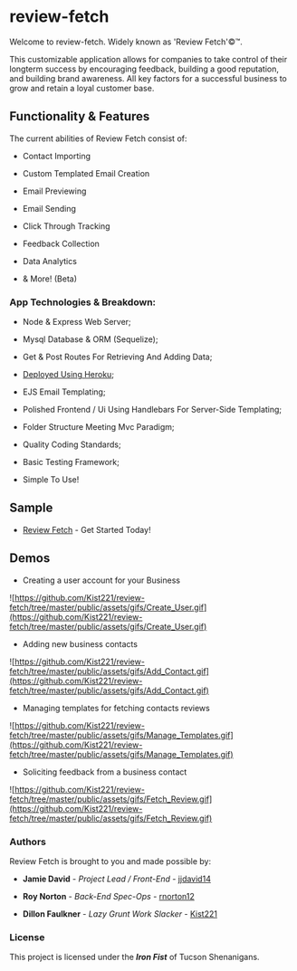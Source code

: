 # review-fetch

Welcome to review-fetch. Widely known as 'Review Fetch'©™.

This customizable application allows for companies to take control of their longterm success by encouraging feedback, building a good reputation, and building brand awareness. All key factors for a successful business to grow and retain a loyal customer base.

## Functionality & Features

The current abilities of Review Fetch consist of:

- Contact Importing

- Custom Templated Email Creation

- Email Previewing

- Email Sending

- Click Through Tracking

- Feedback Collection

- Data Analytics

- & More! (Beta)

### App Technologies & Breakdown:

* Node & Express Web Server;

* Mysql Database & ORM (Sequelize);

* Get & Post Routes For Retrieving And Adding Data;

* [Deployed Using Heroku][1];

* EJS Email Templating;

* Polished Frontend / Ui Using Handlebars For Server-Side Templating;

* Folder Structure Meeting Mvc Paradigm;

* Quality Coding Standards;

* Basic Testing Framework;

* Simple To Use!

## Sample

* [Review Fetch][1] - Get Started Today!

## Demos

* Creating a user account for your Business

![https://github.com/Kist221/review-fetch/tree/master/public/assets/gifs/Create_User.gif](https://github.com/Kist221/review-fetch/tree/master/public/assets/gifs/Create_User.gif)

* Adding new business contacts

![https://github.com/Kist221/review-fetch/tree/master/public/assets/gifs/Add_Contact.gif](https://github.com/Kist221/review-fetch/tree/master/public/assets/gifs/Add_Contact.gif)

* Managing templates for fetching contacts reviews

![https://github.com/Kist221/review-fetch/tree/master/public/assets/gifs/Manage_Templates.gif](https://github.com/Kist221/review-fetch/tree/master/public/assets/gifs/Manage_Templates.gif)

* Soliciting feedback from a business contact

![https://github.com/Kist221/review-fetch/tree/master/public/assets/gifs/Fetch_Review.gif](https://github.com/Kist221/review-fetch/tree/master/public/assets/gifs/Fetch_Review.gif)

### Authors

Review Fetch is brought to you and made possible by:

* **Jamie David** - *Project Lead / Front-End* - [jjdavid14](https://github.com/jjdavid14)

* **Roy Norton** - *Back-End Spec-Ops* - [rnorton12](https://github.com/rnorton12)

* **Dillon Faulkner** - *Lazy Grunt Work Slacker* - [Kist221](https://github.com/Kist221)

### License

This project is licensed under the **_Iron Fist_** of Tucson Shenanigans.

[1]: https://damp-fjord-98999.herokuapp.com
